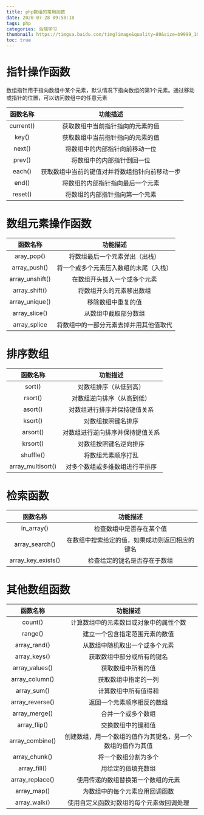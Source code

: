 ```yaml
---
title: php数组的常用函数
date: 2020-07-28 09:58:18
tags: php
categories: 后端学习
thumbnail: https://timgsa.baidu.com/timg?image&quality=80&size=b9999_10000&sec=1597143813639&di=3be9a8bf3e750e3ee413d1a1b195b730&imgtype=0&src=http%3A%2F%2Fphp.tedu.cn%2Fimg%2F201808%2F1535017251573.jpg
toc: true
---
```


<!-- toc -->

<!-- more -->

# 指针操作函数

数组指针用于指向数组中某个元素，默认情况下指向数组的第1个元素。通过移动或指针的位置，可以访问数组中的任意元素

| 函数名称  |                    功能描述                    |
| :-------: | :--------------------------------------------: |
| current() |        获取数组中当前指针指向的元素的值        |
|   key()   |        获取数组中当前指针指向的元素的值        |
|  next()   |         将数组中的内部指针向前移动一位         |
|  prev()   |           将数组中的内部指针倒回一位           |
|  each()   | 获取数组中当前的键值对并将数组指针向前移动一步 |
|   end()   |        将数组的内部指针指向最后一个元素        |
|  reset()  |         将数组的内部指针指向第一个元素         |

# 数组元素操作函数

|    函数名称     |                功能描述                |
| :-------------: | :------------------------------------: |
|   aray_pop()    |     将数组最后一个元素弹出（出栈）     |
|  array_push()   | 将一个或多个元素压入数组的末尾（入栈） |
| array_unshift() |      在数组开头插入一个或多个元素      |
|  array_shift()  |        将数组开头的元素移出数组        |
| array_unique()  |           移除数组中重复的值           |
|  array_slice()  |          从数组中截取部分数组          |
|  array_splice   | 将数组中的一部分元素去掉并用其他值取代 |

# 排序数组

|     函数名称      |             功能描述             |
| :---------------: | :------------------------------: |
|      sort()       |      对数组排序（从低到高）      |
|      rsort()      |    对数组逆向排序（从高到低）    |
|      asort()      |   对数组进行排序并保持键值关系   |
|      ksort()      |        对数组按照键名排序        |
|     arsort()      | 对数组进行逆向排序并保持键值关系 |
|     krsort()      |      对数组按照键名逆向排序      |
|     shuffle()     |        将数组元素顺序打乱        |
| array_multisort() |  对多个数组或多维数组进行平排序  |

# 检索函数

|      函数名称      |                    功能描述                    |
| :----------------: | :--------------------------------------------: |
|     in_array()     |            检查数组中是否存在某个值            |
|   array_search()   | 在数组中搜索给定的值，如果成功则返回相应的键名 |
| array_key_exists() |          检查给定的键名是否存在于数组          |

# 其他数组函数

|    函数名称     |                          功能描述                          |
| :-------------: | :--------------------------------------------------------: |
|     count()     |           计算数组中的元素数目或对象中的属性个数           |
|     range()     |               建立一个包含指定范围元素的数值               |
|  array_rand()   |               从数组中随机取出一个或多个元素               |
|  array_keys()   |                 获取数组中部分或所有的键名                 |
| array_values()  |                     获取数组中所有的值                     |
| array_column()  |                    获取数组中指定的一列                    |
|   array_sum()   |                    计算数组中所有值得和                    |
| array_reverse() |                 返回一个元素顺序相反的数组                 |
|  array_merge()  |                     合并一个或多个数组                     |
|  array_flip()   |                     交换数组中的键和值                     |
| array_combine() | 创建数组，用一个数组的值作为其键名，另一个数组的值作为其值 |
|  array_chunk()  |                    将一个数组分割为多个                    |
|  array_fill()   |                     用给定的值填充数组                     |
| array_replace() |             使用传递的数组替换第一个数组的元素             |
|   array_map()   |               为数组中的每个元素应用回调函数               |
|  array_walk()   |          使用自定义函数对数组的每个元素做回调处理          |

